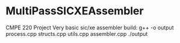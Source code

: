 # MultiPassSICXEAssembler
CMPE 220 Project
Very basic sic/xe assembler
build:
g++ -o output process.cpp structs.cpp utils.cpp assembler.cpp
./output

